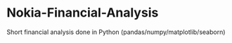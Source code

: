 # Nokia-Financial-Analysis
Short financial analysis done in Python (pandas/numpy/matplotlib/seaborn)
